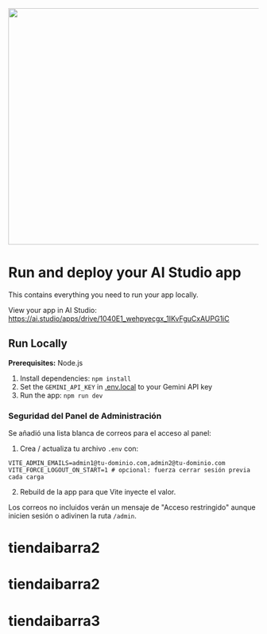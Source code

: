 <div align="center">
<img width="1200" height="475" alt="GHBanner" src="https://github.com/user-attachments/assets/0aa67016-6eaf-458a-adb2-6e31a0763ed6" />
</div>

# Run and deploy your AI Studio app

This contains everything you need to run your app locally.

View your app in AI Studio: https://ai.studio/apps/drive/1040E1_wehpyecgx_1IKvFguCxAUPG1iC

## Run Locally

**Prerequisites:**  Node.js


1. Install dependencies:
   `npm install`
2. Set the `GEMINI_API_KEY` in [.env.local](.env.local) to your Gemini API key
3. Run the app:
   `npm run dev`

### Seguridad del Panel de Administración

Se añadió una lista blanca de correos para el acceso al panel:

1. Crea / actualiza tu archivo `.env` con:

```
VITE_ADMIN_EMAILS=admin1@tu-dominio.com,admin2@tu-dominio.com
VITE_FORCE_LOGOUT_ON_START=1 # opcional: fuerza cerrar sesión previa cada carga
```

2. Rebuild de la app para que Vite inyecte el valor.

Los correos no incluidos verán un mensaje de "Acceso restringido" aunque inicien sesión o adivinen la ruta `/admin`.
# tiendaibarra2
# tiendaibarra2
# tiendaibarra3
